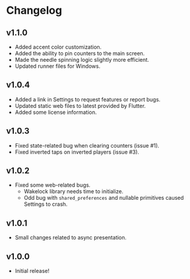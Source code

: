 # Changelog
## v1.1.0
* Added accent color customization.
* Added the ability to pin counters to the main screen.
* Made the needle spinning logic slightly more efficient.
* Updated runner files for Windows.

## v1.0.4
* Added a link in Settings to request features or report bugs.
* Updated static web files to latest provided by Flutter.
* Added some license information.

## v1.0.3
* Fixed state-related bug when clearing counters (issue #1).
* Fixed inverted taps on inverted players (issue #3).

## v1.0.2
* Fixed some web-related bugs.
  * Wakelock library needs time to initialize.
  * Odd bug with `shared_preferences` and nullable primitives caused Settings to crash.

## v1.0.1
* Small changes related to async presentation.

## v1.0.0
* Initial release!